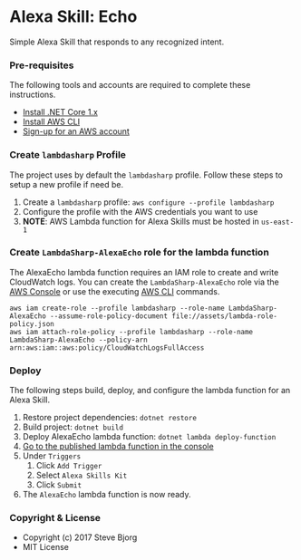 # Alexa Skill: Echo
Simple Alexa Skill that responds to any recognized intent.

### Pre-requisites
The following tools and accounts are required to complete these instructions.

* [Install .NET Core 1.x](https://www.microsoft.com/net/core)
* [Install AWS CLI](https://aws.amazon.com/cli/)
* [Sign-up for an AWS account](https://aws.amazon.com/)

### Create `lambdasharp` Profile
The project uses by default the `lambdasharp` profile. Follow these steps to setup a new profile if need be.

1. Create a `lambdasharp` profile: `aws configure --profile lambdasharp`
2. Configure the profile with the AWS credentials you want to use
3. **NOTE**: AWS Lambda function for Alexa Skills must be hosted in `us-east-1`

### Create `LambdaSharp-AlexaEcho` role for the lambda function
The AlexaEcho lambda function requires an IAM role to create and write CloudWatch logs. You can create the `LambdaSharp-AlexaEcho` role via the [AWS Console](https://console.aws.amazon.com/iam/home) or use the executing [AWS CLI](https://aws.amazon.com/cli/) commands.

```shell
aws iam create-role --profile lambdasharp --role-name LambdaSharp-AlexaEcho --assume-role-policy-document file://assets/lambda-role-policy.json
aws iam attach-role-policy --profile lambdasharp --role-name LambdaSharp-AlexaEcho --policy-arn arn:aws:iam::aws:policy/CloudWatchLogsFullAccess
```

### Deploy
The following steps build, deploy, and configure the lambda function for an Alexa Skill.

1. Restore project dependencies: `dotnet restore`
2. Build project: `dotnet build`
4. Deploy AlexaEcho lambda function: `dotnet lambda deploy-function`
5. [Go to the published lambda function in the console](https://console.aws.amazon.com/lambda/home?region=us-east-1#/functions/LambdaSharp-AlexaEcho?tab=code)
6. Under `Triggers`
    1. Click `Add Trigger`
    2. Select `Alexa Skills Kit`
    3. Click `Submit`
7. The `AlexaEcho` lambda function is now ready.

### Copyright & License
* Copyright (c) 2017 Steve Bjorg
* MIT License


